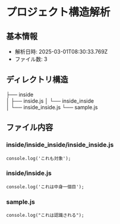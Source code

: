 # プロジェクト構造解析
## 基本情報
- 解析日時: 2025-03-01T08:30:33.769Z
- ファイル数: 3

## ディレクトリ構造

├── inside\
│   ├── inside.js
│   └── inside_inside\
│       └── inside_inside.js
└── sample.js

## ファイル内容

### inside/inside_inside/inside_inside.js
```
console.log('これも対象');

```

### inside/inside.js
```
console.log('これは中身一個目');

```

### sample.js
```
console.log("これは認識される");

```

